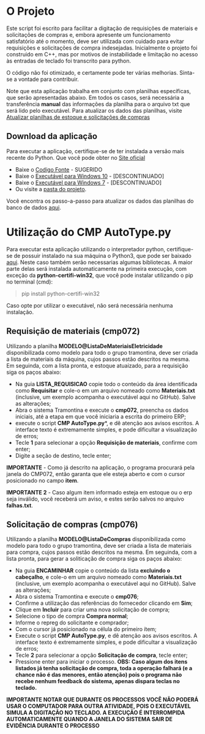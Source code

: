 # O Projeto
Este script foi escrito para facilitar a digitação de requisições de materiais e solicitações de compras e, embora apresente um funcionamento satisfatório até o momento, deve ser utilizada com cuidado para evitar requisições e solicitações de compra indesejadas.
Inicialmente o projeto foi construido em C++, mas por motivos de instabilidade e limitação no acesso às entradas de teclado foi transcrito para python.

O código não foi otimizado, e certamente pode ter várias melhorias. Sinta-se a vontade para contribuir. 

Note que esta aplicação trabalha em conjunto com planilhas específicas, que serão apresentadas abaixo.
Em todos os casos, será necessária a transferência **manual** das informações da planilha para o arquivo txt que será lido pelo executável.
Para atualizar os dados das planilhas, visite [Atualizar planilhas de estoque e solicitações de compras](https://github.com/williampilger/tramontina/blob/master/RequisicaoDeMateriais/atualizar_planilhas_de_estoque_e_solicitacoes_de_compras.md)

## Download da aplicação
Para executar a aplicação, certifique-se de ter instalada a versão mais recente do Python. Que você pode obter no [Site oficial](python.org)

- Baixe o [Codigo Fonte](https://github.com/williampilger/tramontina/raw/master/RequisicaoDeMateriais/python/chamador_principal.py) - SUGERIDO
- Baixe o [Executável para Windows 10](https://github.com/williampilger/tramontina/raw/master/RequisicaoDeMateriais/python/old_versions/tramontina_cpm_autotype-v4.1.exe) - [DESCONTINUADO]
- Baixe o [Executável para Windows 7](https://github.com/williampilger/tramontina/raw/master/RequisicaoDeMateriais/python/old_versions/tramontina_cpm_autotype-v4.1_win7.exe) - [DESCONTINUADO]
- Ou visite a [pasta do projeto](https://github.com/williampilger/tramontina/tree/master/Requisi%C3%A7%C3%A3o%20de%20materiais).

Você encontra os passo-a-passo para atualizar os dados das planilhas do banco de dados [aqui](https://github.com/williampilger/tramontina/blob/master/RequisicaoDeMateriais/README.md).

# Utilização do **CMP AutoType.py**
Para executar esta aplicação utilizando o interpretador python, certifique-se de possuir instalado na sua máquina o Python3, que pode ser baixado [aqui](python.org).
Neste caso também serão necessarias algumas bibliotecas. A maior parte delas será instalada automaticamente na primeira execução, com exceção da **python-certifi-win32**, que você pode instalar utilizando o pip no terminal (cmd):

> pip install python-certifi-win32


Caso opte por utilizar o executável, não será necessária nenhuma instalação.

## Requisição de materiais (cmp072)
Utilizando a planilha **MODELO@ListaDeMateriaisEletricidade** disponibilizada como modelo para todo o grupo tramontina, deve ser criada a lista de materiais da máquina, cujos passos estão descritos na mesma.
Em seguinda, com a lista pronta, e estoque atuaizado, para a requisição siga os paços abaixo:
- Na guia **LISTA_REQUISICAO** copie todo o conteúdo da área identificada como **Requisitar** e cole-o em um arquivo nomeado como **Materiais.txt** (inclusive, um exemplo acompanha o executável aqui no GitHub). Salve as alterações;
- Abra o sistema Tramontina e execute o **cmp072**, preencha os dados iniciais, até a etapa em que você iniciaria a escrita do primeiro ERP;
- execute o script **CMP AutoType.py***, e dê atenção aos avisos escritos. A interface texto é extremamente simples, e pode dificultar a visualização de erros;
- Tecle **1** para selecionar a opção **Requisição de materiais**, confirme com enter;
- Digite a seção de destino, tecle enter;

**IMPORTANTE** - Como já descrito na aplicação, o programa procurará pela janela do CMP072, então garanta que ele esteja aberto e com o cursor posicionado no campo **item**.

**IMPORTANTE 2** - Caso algum item informado esteja em estoque ou o erp seja inválido, você receberá um aviso, e estes serão salvos no arquivo **falhas.txt**.


## Solicitação de compras (cmp076)

Utilizando a planilha **MODELO@ListaDeCompras** disponibilizada como modelo para todo o grupo tramontina, deve ser criada a lista de materiais para compra, cujos passos estão descritos na mesma.
Em seguinda, com a lista pronta, para gerar a soliticação de compra siga os paços abaixo:
- Na guia **ENCAMINHAR** copie o conteúdo da lista **excluindo o cabeçalho**, e cole-o em um arquivo nomeado como **Materiais.txt** (inclusive, um exemplo acompanha o executável aqui no GitHub). Salve as alterações;
- Abra o sistema Tramontina e execute o **cmp076**;
- Confirme a utilização das referências do fornecedor clicando em **Sim**;
- Clique em **Incluir** para criar uma nova solicitação de compra;
- Selecione o tipo de compra **Compra normal**;
- Informe o repreg do solicitante e comprador;
- Com o cursor já posicionado na célula do primeiro ítem;
- Execute o script **CMP AutoType.py**, e dê atenção aos avisos escritos. A interface texto é extremamente simples, e pode dificultar a visualização de erros;
- Tecle **2** para selecionar a opção **Solicitação de compra**, tecle enter;
- Pressione enter para iniciar o processo.
**OBS: Caso algum dos itens listados já tenha solicitação de compra, toda a operação falhará (e a chance não é das menores, então atenção) pois o programa não recebe nenhum feedback do sistema, apenas dispara teclas no teclado.**

**IMPORTANTE NOTAR QUE DURANTE OS PROCESSOS VOCÊ NÃO PODERÁ USAR O COMPUTADOR PARA OUTRA ATIVIDADE, POIS O EXECUTÁVEL SIMULA A DIGITAÇÃO NO TECLADO. A EXECUÇÃO É INTERROMPIDA AUTOMATICAMENTE QUANDO A JANELA DO SISTEMA SAIR DE EVIDÊNCIA DURANTE O PROCESSO**
